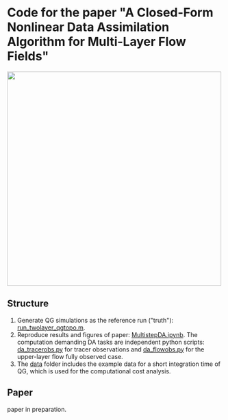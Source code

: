 # Code for the paper "A Closed-Form Nonlinear Data Assimilation Algorithm for Multi-Layer Flow Fields" ##

<img src="multistepDA" width="500" />

## Structure
1. Generate QG simulations as the reference run ("truth"): [run_twolayer_qgtopo.m](./code/qg_2layer_topo).
2. Reproduce results and figures of paper: [MultistepDA.ipynb](./code). The computation demanding DA tasks are independent python scripts: [da_tracerobs.py](./code) for tracer observations and [da_flowobs.py](./code) for the upper-layer flow fully observed case.
3. The [data](./data) folder includes the example data for a short integration time of QG, which is used for the computational cost analysis.

## Paper
paper in preparation.
